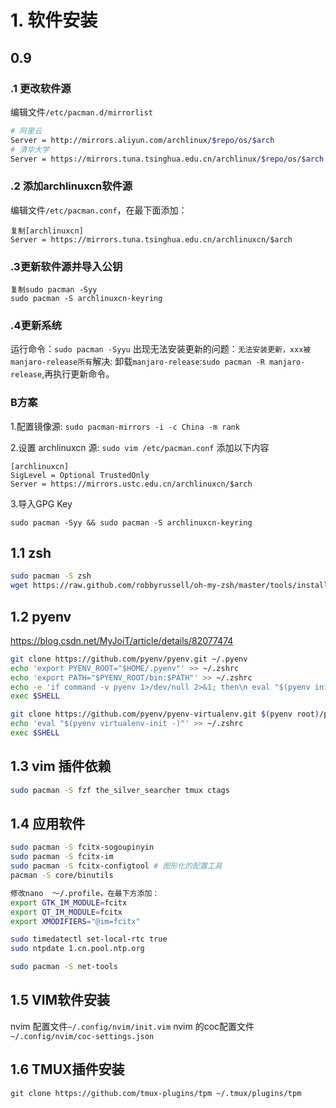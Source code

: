 # 1. 软件安装

## 0.9

### .1 更改软件源

编辑文件`/etc/pacman.d/mirrorlist `

```bash
# 阿里云
Server = http://mirrors.aliyun.com/archlinux/$repo/os/$arch
# 清华大学
Server = https://mirrors.tuna.tsinghua.edu.cn/archlinux/$repo/os/$arch
```

### .2 添加archlinuxcn软件源

编辑文件`/etc/pacman.conf`，在最下面添加：

```
复制[archlinuxcn]
Server = https://mirrors.tuna.tsinghua.edu.cn/archlinuxcn/$arch
```

### .3更新软件源并导入公钥

```
复制sudo pacman -Syy
sudo pacman -S archlinuxcn-keyring
```

### .4更新系统

运行命令：`sudo pacman -Syyu`
出现无法安装更新的问题：`无法安装更新，xxx被manjaro-release所有`解决:
卸载`manjaro-release`:`sudo pacman -R manjaro-release`,再执行更新命令。



### B方案

  1.配置镜像源:
 `sudo pacman-mirrors -i -c China -m rank`

2.设置 archlinuxcn 源:
    `sudo vim /etc/pacman.conf`
    添加以下内容

   ```
[archlinuxcn]
SigLevel = Optional TrustedOnly
Server = https://mirrors.ustc.edu.cn/archlinuxcn/$arch

   ```

3.导入GPG Key

```
sudo pacman -Syy && sudo pacman -S archlinuxcn-keyring
```

## 1.1 zsh

```bash
sudo pacman -S zsh
wget https://raw.github.com/robbyrussell/oh-my-zsh/master/tools/install.sh -O - | sh
```



## 1.2 pyenv

<https://blog.csdn.net/MyJoiT/article/details/82077474> 

```bash
git clone https://github.com/pyenv/pyenv.git ~/.pyenv
echo 'export PYENV_ROOT="$HOME/.pyenv"' >> ~/.zshrc
echo 'export PATH="$PYENV_ROOT/bin:$PATH"' >> ~/.zshrc
echo -e 'if command -v pyenv 1>/dev/null 2>&1; then\n eval "$(pyenv init -)"\nfi' >> ~/.zshrc
exec $SHELL

git clone https://github.com/pyenv/pyenv-virtualenv.git $(pyenv root)/plugins/pyenv-virtualenv
echo 'eval "$(pyenv virtualenv-init -)"' >> ~/.zshrc
exec $SHELL
```

## 1.3 vim 插件依赖

```bash
sudo pacman -S fzf the_silver_searcher tmux ctags
```

## 1.4  应用软件
```bash
sudo pacman -S fcitx-sogoupinyin
sudo pacman -S fcitx-im
sudo pacman -S fcitx-configtool # 图形化的配置工具
pacman -S core/binutils

修改nano  ～/.profile，在最下方添加：
export GTK_IM_MODULE=fcitx
export QT_IM_MODULE=fcitx
export XMODIFIERS="@im=fcitx"

sudo timedatectl set-local-rtc true
sudo ntpdate 1.cn.pool.ntp.org

sudo pacman -S net-tools
```

## 1.5 VIM软件安装

nvim 配置文件`~/.config/nvim/init.vim`
nvim 的coc配置文件`~/.config/nvim/coc-settings.json`

## 1.6 TMUX插件安装
`git clone https://github.com/tmux-plugins/tpm ~/.tmux/plugins/tpm`
